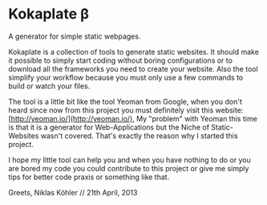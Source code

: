 Kokaplate β
=========

A generator for simple static webpages.

Kokaplate is a collection of tools to generate static websites. It should make it possible to simply start coding without boring 
configurations or to download all the frameworks you need to create your website. Also the tool simplify your workflow because you must only use a few commands to build or watch your files.

The tool is a little bit like the tool Yeoman from Google, when you don't heard since now from this project you must definitely visit this website: [http://yeoman.io/](http://yeoman.io/), My "problem" with Yeoman this time is that it is a generator for Web-Applications but the Niche of Static-Websites wasn't covered. That's exactly the reason why I started this project.

I hope my little tool can help you and when you have nothing to do or you are bored my code you could contribute to this project or give me simply tips for better code praxis or something like that.

Greets, Niklas Köhler // 21th April, 2013
